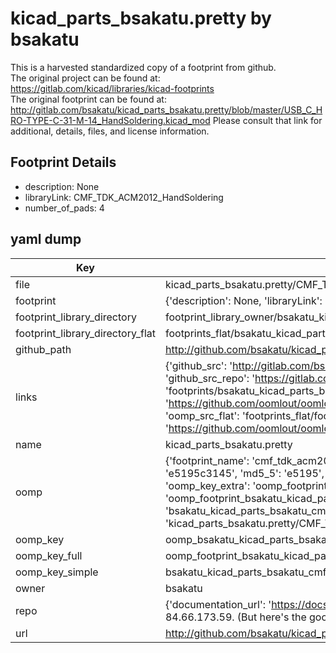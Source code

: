 # kicad_parts_bsakatu.pretty by bsakatu  
This is a harvested standardized copy of a footprint from github.  
The original project can be found at:  
https://gitlab.com/kicad/libraries/kicad-footprints  
The original footprint can be found at:
http://gitlab.com/bsakatu/kicad_parts_bsakatu.pretty/blob/master/USB_C_HRO-TYPE-C-31-M-14_HandSoldering.kicad_mod
Please consult that link for additional, details, files, and license information.  
## Footprint Details
* description: None  
* libraryLink: CMF_TDK_ACM2012_HandSoldering  
* number_of_pads: 4  
## yaml dump  
| Key | Value |  
| --- | --- |  
| file | kicad_parts_bsakatu.pretty/CMF_TDK_ACM2012_HandSoldering.kicad_mod |  
| footprint | {'description': None, 'libraryLink': 'CMF_TDK_ACM2012_HandSoldering', 'number_of_pads': 4} |  
| footprint_library_directory | footprint_library_owner/bsakatu_kicad_parts_bsakatu.pretty |  
| footprint_library_directory_flat | footprints_flat/bsakatu_kicad_parts_bsakatu_cmf_tdk_acm2012_handsoldering/working |  
| github_path | http://github.com/bsakatu/kicad_parts_bsakatu.pretty/blob/master/CMF_TDK_ACM2012_HandSoldering.kicad_mod |  
| links | {'github_src': 'http://gitlab.com/bsakatu/kicad_parts_bsakatu.pretty/blob/master/USB_C_HRO-TYPE-C-31-M-14_HandSoldering.kicad_mod', 'github_src_repo': 'https://gitlab.com/kicad/libraries/kicad-footprints', 'oomp_bot': 'footprints/bsakatu_kicad_parts_bsakatu_cmf_tdk_acm2012_handsoldering/working', 'oomp_bot_github': 'https://github.com/oomlout/oomlout_oomp_footprint_bot/tree/main/footprints/bsakatu_kicad_parts_bsakatu_cmf_tdk_acm2012_handsoldering/working', 'oomp_src_flat': 'footprints_flat/footprints_flat/bsakatu_kicad_parts_bsakatu_cmf_tdk_acm2012_handsoldering/working', 'oomp_src_flat_github': 'https://github.com/oomlout/oomlout_oomp_footprint_src/tree/main/footprints_flat/bsakatu_kicad_parts_bsakatu_cmf_tdk_acm2012_handsoldering/working'} |  
| name | kicad_parts_bsakatu.pretty |  
| oomp | {'footprint_name': 'cmf_tdk_acm2012_handsoldering', 'library_name': 'kicad_parts_bsakatu', 'md5': 'e5195c3145b0b62e8752064c863e7bfd', 'md5_10': 'e5195c3145', 'md5_5': 'e5195', 'md5_6': 'e5195c', 'oomp_key': 'oomp_bsakatu_kicad_parts_bsakatu_cmf_tdk_acm2012_handsoldering', 'oomp_key_extra': 'oomp_footprint_bsakatu_kicad_parts_bsakatu_cmf_tdk_acm2012_handsoldering', 'oomp_key_full': 'oomp_footprint_bsakatu_kicad_parts_bsakatu_cmf_tdk_acm2012_handsoldering_e5195c', 'oomp_key_simple': 'bsakatu_kicad_parts_bsakatu_cmf_tdk_acm2012_handsoldering', 'original_filename': 'kicad_parts_bsakatu.pretty/CMF_TDK_ACM2012_HandSoldering.kicad_mod', 'owner_name': 'bsakatu'} |  
| oomp_key | oomp_bsakatu_kicad_parts_bsakatu_cmf_tdk_acm2012_handsoldering |  
| oomp_key_full | oomp_footprint_bsakatu_kicad_parts_bsakatu_cmf_tdk_acm2012_handsoldering |  
| oomp_key_simple | bsakatu_kicad_parts_bsakatu_cmf_tdk_acm2012_handsoldering |  
| owner | bsakatu |  
| repo | {'documentation_url': 'https://docs.github.com/rest/overview/resources-in-the-rest-api#rate-limiting', 'message': "API rate limit exceeded for 84.66.173.59. (But here's the good news: Authenticated requests get a higher rate limit. Check out the documentation for more details.)"} |  
| url | http://github.com/bsakatu/kicad_parts_bsakatu.pretty |  

